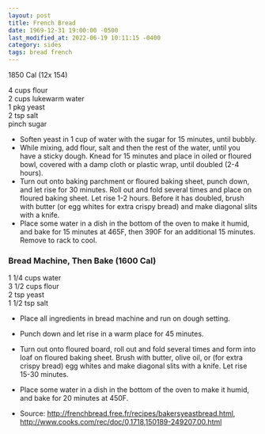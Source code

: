 ```yaml
---
layout: post
title: French Bread
date: 1969-12-31 19:00:00 -0500
last_modified_at: 2022-06-19 10:11:15 -0400
category: sides
tags: bread french
---
```

1850 Cal (12x 154)

4 cups flour  
2 cups lukewarm water  
1 pkg yeast  
2 tsp salt  
pinch sugar  

* Soften yeast in 1 cup of water with the sugar for 15 minutes, until bubbly.
* While mixing, add flour, salt and then the rest of the water, until you have a sticky dough.  Knead for 15 minutes and place in oiled or floured bowl, covered with a damp cloth or plastic wrap, until doubled (2-4 hours). 
* Turn out onto baking parchment or floured baking sheet, punch down, and let rise for 30 minutes.  Roll out and fold several times and place on floured baking sheet.  Let rise 1-2 hours.  Before it has doubled, brush with butter (or egg whites for extra crispy bread) and make diagonal slits with a knife.
* Place some water in a dish in the bottom of the oven to make it humid, and bake for 15 minutes at 465F, then 390F for an additional 15 minutes.  Remove to rack to cool.

### Bread Machine, Then Bake (1600 Cal)

1 1/4 cups water  
3 1/2 cups flour  
2 tsp yeast  
1 1/2 tsp salt  

* Place all ingredients in bread machine and run on dough setting.
* Punch down and let rise in a warm place for 45 minutes.
* Turn out onto floured board, roll out and fold several times and form into loaf on floured baking sheet.  Brush with butter, olive oil, or (for extra crispy bread) egg whites and make diagonal slits with a knife.  Let rise 15-30 minutes.
* Place some water in a dish in the bottom of the oven to make it humid, and bake for 20 minutes at 450F.

* Source: <http://frenchbread.free.fr/recipes/bakersyeastbread.html>, <http://www.cooks.com/rec/doc/0,1718,150189-249207,00.html>
